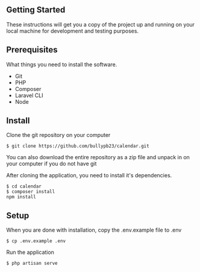 ## Getting Started
These instructions will get you a copy of the project up and running on your local machine for development and testing purposes.

## Prerequisites
What things you need to install the software.

- Git
- PHP
- Composer
- Laravel CLI
- Node

## Install
Clone the git repository on your computer
```
$ git clone https://github.com/bullypb23/calendar.git
```
You can also download the entire repository as a zip file and unpack in on your computer if you do not have git

After cloning the application, you need to install it's dependencies.
```
$ cd calendar
$ composer install
npm install
```

## Setup
When you are done with installation, copy the .env.example file to .env
```
$ cp .env.example .env
```

Run the application
```
$ php artisan serve
```